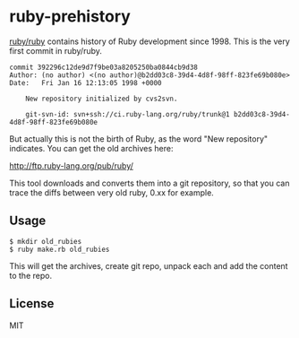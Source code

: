 # ruby-prehistory

[ruby/ruby](https://github.com/ruby/ruby) contains history of Ruby
development since 1998. This is the very first commit in ruby/ruby.

```
commit 392296c12de9d7f9be03a8205250ba0844cb9d38
Author: (no author) <(no author)@b2dd03c8-39d4-4d8f-98ff-823fe69b080e>
Date:   Fri Jan 16 12:13:05 1998 +0000

    New repository initialized by cvs2svn.

    git-svn-id: svn+ssh://ci.ruby-lang.org/ruby/trunk@1 b2dd03c8-39d4-4d8f-98ff-823fe69b080e
```

But actually this is not the birth of Ruby, as the word "New repository" indicates.
You can get the old archives here:

http://ftp.ruby-lang.org/pub/ruby/

This tool downloads and converts them into a git repository, so that you can
trace the diffs between very old ruby, 0.xx for example.

## Usage

```
$ mkdir old_rubies
$ ruby make.rb old_rubies
```

This will get the archives, create git repo, unpack each and add the content to the repo.

## License

MIT
